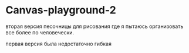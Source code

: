 # Canvas-playground-2

вторая версия песочницы для рисования где я пытаюсь организовать все более по человечески.

первая версия была недостаточно гибкая
